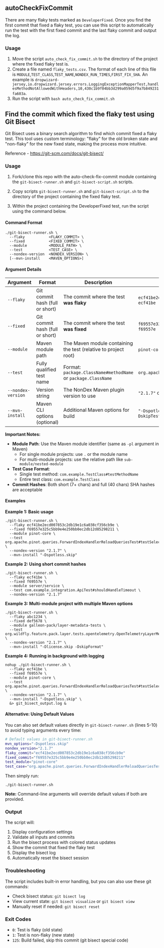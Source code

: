 ## autoCheckFixCommit
There are many flaky tests marked as ```DeveloperFixed```. Once you find the first commit that fixed a flaky test, you can use this script to automatically run the test with the first fixed commit and the last flaky commit and output the log.

### Usage
1. Move the script ```auto_check_fix_commit.sh``` to the directory of the project where the fixed flaky test is.
2. Create a file named ```flaky_tests.csv```. The format of each line of this file is ```MODULE```,```TEST_CLASS```,```TEST_NAME```,```NONDEX_RUN_TIMES```,```FIRST_FIX_SHA```. An example is ```dropwizard-jersey,io.dropwizard.jersey.errors.LoggingExceptionMapperTest,handlesMethodNotAllowedWithHeaders,10,430c1b9f04bb3d299a059d5f9a7b849231fa603a```.
3. Run the script with ```bash auto_check_fix_commit.sh```


## Find the commit which fixed the flaky test using Git Bisect

Git Bisect uses a binary search algorithm to find which commit fixed a flaky test. This tool uses custom terminology: "flaky" for the old broken state and "non-flaky" for the new fixed state, making the process more intuitive.

Reference - https://git-scm.com/docs/git-bisect/

### Usage

1. Fork/clone this repo with the auto-check-fix-commit module containing the `git-bisect-runner.sh` and `git-bisect-script.sh` scripts.

2. Copy scripts `git-bisect-runner.sh` and `git-bisect-script.sh` to the directory of the project containing the fixed flaky test.

3. Within the project containing the DeveloperFixed test, run the script using the command below.

#### Command Format

```shell
./git-bisect-runner.sh \
  --flaky           <FLAKY_COMMIT> \
  --fixed           <FIXED_COMMIT> \
  --module          <MODULE_PATH> \
  --test            <TEST_CASE> \
  --nondex-version  <NONDEX_VERSION> \
  [--mvn-install    <MAVEN_OPTIONS>]
```

#### Argument Details

| Argument | Format | Description | Example |
|----------|--------|-------------|---------|
| `--flaky` | Git commit hash (full or short) | The commit where the test **was flaky** | `ecf41be2ecd007853c2db19e1c6a038cf356cb9e` or `ecf41be` |
| `--fixed` | Git commit hash (full or short) | The commit where the test **was fixed** | `f69557e325c5bb9e4e250bb0ec2db12d85298211` or `f69557e` |
| `--module` | Maven module path | The Maven module containing the test (relative to project root) | `pinot-core` or `server/service` |
| `--test` | Fully qualified test name | Format: `package.ClassName#methodName` or `package.ClassName` | `org.apache.pinot.queries.QueryTest#testMethod` |
| `--nondex-version` | Version string | The NonDex Maven plugin version to use | `"2.1.7"` or `"1.1.2"` |
| `--mvn-install` | Maven CLI options (optional) | Additional Maven options for build | `"-Dspotless.skip"` or `"-Dlicense.skip -DskipTests"` |

**Important Notes:**
- **Module Path**: Use the Maven module identifier (same as `-pl` argument in Maven)
  - For single module projects: use `.` or the module name
  - For multi-module projects: use the relative path like `sub-module/nested-module`
- **Test Case Format**: 
  - Single test method: `com.example.TestClass#testMethodName`
  - Entire test class: `com.example.TestClass`
- **Commit Hashes**: Both short (7+ chars) and full (40 chars) SHA hashes are acceptable

#### Examples

**Example 1: Basic usage**
```shell
./git-bisect-runner.sh \
  --flaky ecf41be2ecd007853c2db19e1c6a038cf356cb9e \
  --fixed f69557e325c5bb9e4e250bb0ec2db12d85298211 \
  --module pinot-core \
  --test org.apache.pinot.queries.ForwardIndexHandlerReloadQueriesTest#testSelectQueries \
  --nondex-version "2.1.7" \
  --mvn-install "-Dspotless.skip"
```

**Example 2: Using short commit hashes**
```shell
./git-bisect-runner.sh \
  --flaky ecf41be \
  --fixed f69557e \
  --module server/service \
  --test com.example.integration.ApiTest#shouldHandleTimeout \
  --nondex-version "2.1.7"
```

**Example 3: Multi-module project with multiple Maven options**
```shell
./git-bisect-runner.sh \
  --flaky abc1234 \
  --fixed def5678 \
  --module galleon-pack/layer-metadata-tests \
  --test org.wildfly.feature.pack.layer.tests.opentelemetry.OpenTelemetryLayerMetaDataTestCase \
  --nondex-version "2.1.7" \
  --mvn-install "-Dlicense.skip -DskipFormat"
```

**Example 4: Running in background with logging**
```shell
nohup ./git-bisect-runner.sh \
  --flaky ecf41be \
  --fixed f69557e \
  --module pinot-core \
  --test org.apache.pinot.queries.ForwardIndexHandlerReloadQueriesTest#testSelectQueries \
  --nondex-version "2.1.7" \
  --mvn-install "-Dspotless.skip" \
  &> git_bisect_output.log &
```
#### Alternative: Using Default Values

You can also set default values directly in `git-bisect-runner.sh` (lines 5-10) to avoid typing arguments every time:

```bash
# Default values in git-bisect-runner.sh
mvn_options="-Dspotless.skip"
nondex_version="2.1.7"
flaky_commit="ecf41be2ecd007853c2db19e1c6a038cf356cb9e"
fixed_commit="f69557e325c5bb9e4e250bb0ec2db12d85298211"
test_module="pinot-core"
test_case="org.apache.pinot.queries.ForwardIndexHandlerReloadQueriesTest#testSelectQueries"
```

Then simply run:
```shell
./git-bisect-runner.sh
```

**Note:** Command-line arguments will override default values if both are provided. 
### Output

The script will:
1. Display configuration settings
2. Validate all inputs and commits
3. Run the bisect process with colored status updates
4. Show the commit that fixed the flaky test
5. Display the bisect log
6. Automatically reset the bisect session

### Troubleshooting

The script includes built-in error handling, but you can also use these git commands:

- Check bisect status: `git bisect log`
- View current state: `git bisect visualize` or `git bisect view`
- Manually reset if needed: `git bisect reset`

### Exit Codes

- `0`: Test is flaky (old state)
- `1`: Test is non-flaky (new state)  
- `125`: Build failed, skip this commit (git bisect special code)